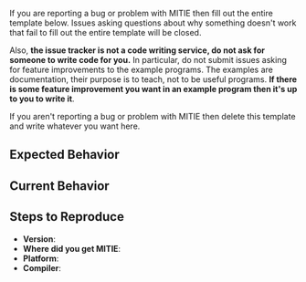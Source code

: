If you are reporting a bug or problem with MITIE then fill out the entire template below.  Issues asking questions about why something doesn't work that fail to fill out the entire template will be closed.

Also, **the issue tracker is not a code writing service, do not ask for someone to write code for you.**  In particular, do not submit issues asking for feature improvements to the example programs.  The examples are documentation, their purpose is to teach, not to be useful programs.  **If there is some feature improvement you want in an example program then it's up to you to write it**.  

If you aren't reporting a bug or problem with MITIE then delete this template and write whatever you want here.
 

<!-- ================================================================ -->
<!-- =====================  BUG REPORT TEMPLATE ===================== -->
<!-- ================================================================ -->


<!-- Delete the above instructions and then provide a general summary of the issue in the Title above.  Then fill out the template below. -->

## Expected Behavior
<!--- Tell us what should happen.  What were you doing?  What part of MITIE are you using?  What do you think should happen? -->

## Current Behavior
<!--- Tell us what happens instead of the expected behavior.  If you get an error, include the entire error message in the bug report.  DO NOT POST SCREEN SHOTS.  Paste in the text instead.   If the issue is some kind of build problem, include the entire CMake output along with the error message. -->

## Steps to Reproduce
<!--- Provide an unambiguous set of steps to reproduce this problem. Include code to reproduce, if relevant -->



* **Version**: <!-- What version of MITIE? -->
* **Where did you get MITIE**: <!-- Did you get it from an official source like this github repo, or somewhere else? -->
* **Platform**: <!-- include something like `lsb_release -a` output, or if Windows, version and 32-bit or
  64-bit -->
* **Compiler**: <!-- What compiler are you using?  What version of that compiler? -->
